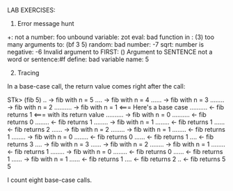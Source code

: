 LAB EXERCISES:

1.  Error message hunt

+: not a number: foo
unbound variable: zot
eval: bad function in : (3)
too many arguments to: (bf 3 5)
random: bad number: -7
sqrt: number is negative: -6
Invalid argument to FIRST: ()
Argument to SENTENCE not a word or sentence:#f
define: bad variable name: 5

2.  Tracing

In a base-case call, the return value comes right after the call:

STk> (fib 5)
.. -> fib with n = 5
.... -> fib with n = 4
...... -> fib with n = 3
........ -> fib with n = 2
.......... -> fib with n = 1	<=== Here's a base case
.......... <- fib returns 1	<=== with its return value
.......... -> fib with n = 0
.......... <- fib returns 0
........ <- fib returns 1
........ -> fib with n = 1
........ <- fib returns 1
...... <- fib returns 2
...... -> fib with n = 2
........ -> fib with n = 1
........ <- fib returns 1
........ -> fib with n = 0
........ <- fib returns 0
...... <- fib returns 1
.... <- fib returns 3
.... -> fib with n = 3
...... -> fib with n = 2
........ -> fib with n = 1
........ <- fib returns 1
........ -> fib with n = 0
........ <- fib returns 0
...... <- fib returns 1
...... -> fib with n = 1
...... <- fib returns 1
.... <- fib returns 2
.. <- fib returns 5
5

I count eight base-case calls.